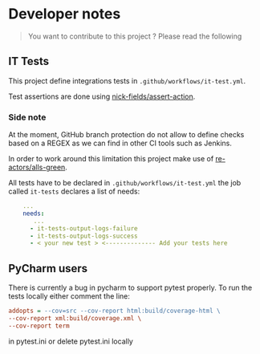 # Developer notes

> You want to contribute to this project ? Please read the following

## IT Tests

This project define integrations tests in `.github/workflows/it-test.yml`.

Test assertions are done using [nick-fields/assert-action](https://github.com/nick-fields/assert-action).

### Side note

At the moment, GitHub branch protection do not allow to define checks based
on a REGEX as we can find in other CI tools such as Jenkins.

In order to work around this limitation this project make
use of [re-actors/alls-green](https://github.com/re-actors/alls-green).

All tests have to be declared in `.github/workflows/it-test.yml`
the job called `it-tests` declares a list of needs:

```yaml
    ...
    needs:
       ...
      - it-tests-output-logs-failure
      - it-tests-output-logs-success
      - < your new test > <-------------- Add your tests here
```

## PyCharm users

There is currently a bug in pycharm to support pytest properly.
To run the tests locally either comment the line:

```ini
addopts = --cov=src --cov-report html:build/coverage-html \
--cov-report xml:build/coverage.xml \
--cov-report term
```

in pytest.ini or delete pytest.ini locally
